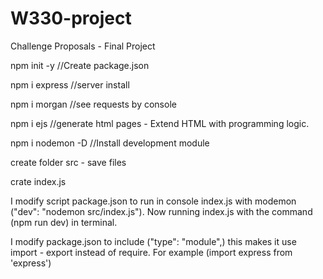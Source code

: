 # W330-project

Challenge Proposals - Final Project

npm init -y //Create package.json

npm i express //server install

npm i morgan //see requests by console

npm i ejs //generate html pages - Extend HTML with programming logic.

npm i nodemon -D //Install development module

create folder src - save files

crate index.js

I modify script package.json to run in console index.js with modemon ("dev": "nodemon src/index.js"). Now running index.js with the command (npm run dev) in terminal.

I modify package.json to include ("type": "module",) this makes it use import - export instead of require. For example (import express from 'express')
